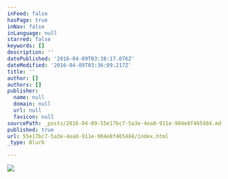 ```yaml
---
inFeed: false
hasPage: true
inNav: false
inLanguage: null
starred: false
keywords: []
description: ''
datePublished: '2016-04-09T03:38:17.076Z'
dateModified: '2016-04-09T03:36:09.217Z'
title: ''
author: []
authors: []
publisher:
  name: null
  domain: null
  url: null
  favicon: null
sourcePath: _posts/2016-04-09-55e17bc7-5a3e-4ea8-911e-904e8f465484.md
published: true
url: 55e17bc7-5a3e-4ea8-911e-904e8f465484/index.html
_type: Blurb

---
```

![](https://the-grid-user-content.s3-us-west-2.amazonaws.com/28e34751-8b2c-41af-a6e9-599f86ba5ccf.jpg)
